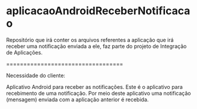aplicacaoAndroidReceberNotificacao
==================================

Repositório que irá conter os arquivos referentes a aplicação que irá receber uma notificação enviada a ele, faz parte do projeto de Integração de Aplicações.


==================================

Necessidade do cliente:

Aplicativo Android para receber as notificações. Este é o aplicativo para recebimento de uma notificação. Por meio deste aplicativo uma notificação (mensagem) enviada com a aplicação anterior é recebida. 

